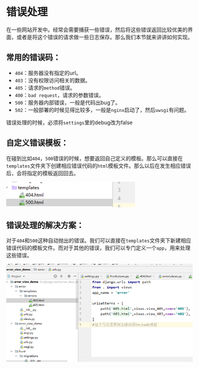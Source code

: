 # 错误处理

在一些网站开发中。经常会需要捕获一些错误，然后将这些错误返回比较优美的界面，或者是将这个错误的请求做一些日志保存。那么我们本节就来讲讲如何实现。

## 常用的错误码：

- `404`：服务器没有指定的url。
- `403`：没有权限访问相关的数据。
- `405`：请求的`method`错误。
- `400`：`bad request`，请求的参数错误。
- `500`：服务器内部错误，一般是代码出bug了。
- `502`：一般部署的时候见得比较多，一般是`nginx`启动了，然后`uwsgi`有问题。

错误处理的时候，必须将`settings`里的debug改为false

## 自定义错误模板：

在碰到比如`404`，`500`错误的时候，想要返回自己定义的模板。那么可以直接在`templates`文件夹下创建相应错误代码的`html`模板文件。那么以后在发生相应错误后，会将指定的模板返回回去。

![image-20200511211536802](images/image-20200511211536802.png)

## 错误处理的解决方案：

对于`404`和`500`这种自动抛出的错误。我们可以直接在`templates`文件夹下新建相应错误代码的模板文件。而对于其他的错误，我们可以专门定义一个`app`，用来处理这些错误。

![image-20200511214650872](images/image-20200511214650872.png)




